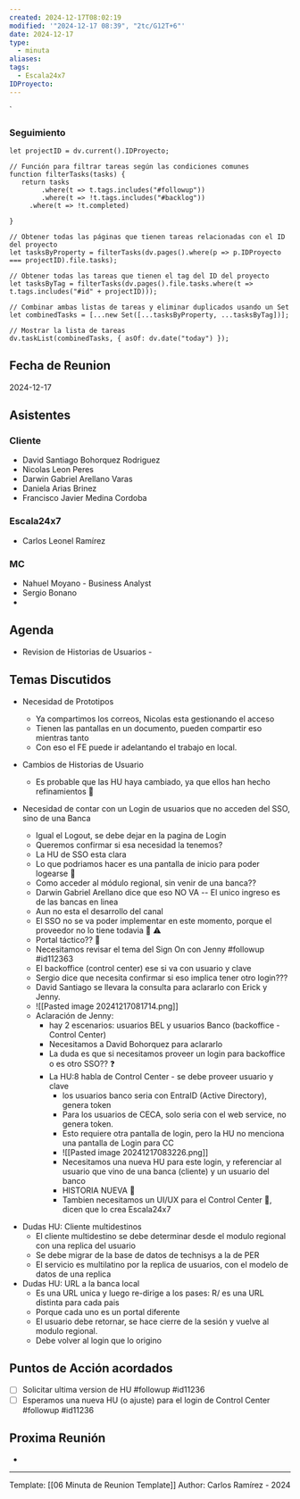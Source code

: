 ```yaml
---
created: 2024-12-17T08:02:19
modified: '"2024-12-17 08:39", "2tc/G12T+6"'
date: 2024-12-17
type:
  - minuta
aliases: 
tags:
  - Escala24x7
IDProyecto: 
---
```


`

### Seguimiento

```dataviewjs
let projectID = dv.current().IDProyecto;

// Función para filtrar tareas según las condiciones comunes
function filterTasks(tasks) {
   return tasks
        .where(t => t.tags.includes("#followup"))
        .where(t => !t.tags.includes("#backlog"))
     .where(t => !t.completed)
        
}

// Obtener todas las páginas que tienen tareas relacionadas con el ID del proyecto
let tasksByProperty = filterTasks(dv.pages().where(p => p.IDProyecto === projectID).file.tasks);

// Obtener todas las tareas que tienen el tag del ID del proyecto
let tasksByTag = filterTasks(dv.pages().file.tasks.where(t => t.tags.includes("#id" + projectID)));

// Combinar ambas listas de tareas y eliminar duplicados usando un Set
let combinedTasks = [...new Set([...tasksByProperty, ...tasksByTag])];

// Mostrar la lista de tareas
dv.taskList(combinedTasks, { asOf: dv.date("today") });
 ```
## Fecha de Reunion
2024-12-17

## Asistentes

### Cliente
* David Santiago Bohorquez Rodriguez
* Nicolas Leon Peres
* Darwin Gabriel Arellano Varas
* Daniela Arias Brinez
* Francisco Javier Medina Cordoba
### Escala24x7
- Carlos Leonel Ramírez
### MC
- Nahuel Moyano - Business Analyst 
- Sergio Bonano
- 
## Agenda
* Revision de Historias de Usuarios - 
## Temas Discutidos
* Necesidad de Prototipos
	* Ya compartimos los correos, Nicolas esta gestionando el acceso
	* Tienen las pantallas en un documento, pueden compartir eso mientras tanto
	* Con eso el FE puede ir adelantando el trabajo en local.
* Cambios de Historias de Usuario
	* Es probable que las HU haya cambiado, ya que ellos han hecho refinamientos 🚩
	
* Necesidad de contar con un Login de usuarios que no acceden del SSO, sino de una Banca
	* Igual el Logout, se debe dejar en la pagina de Login
	* Queremos confirmar si esa necesidad la tenemos?
	* La HU de SSO esta clara
	* Lo que podriamos hacer es una pantalla de inicio para poder logearse 🤔
	* Como acceder al módulo regional, sin venir de una banca?? 
	* Darwin Gabriel Arellano dice que eso NO VA -- El unico ingreso es de las bancas en linea
	* Aun no esta el desarrollo del canal
	* El SSO no se va poder implementar en este momento, porque el proveedor no lo tiene todavia 🚩 ⚠️
	* Portal táctico?? 🤔
	* Necesitamos revisar el tema del Sign On con Jenny #followup #id112363
	* El backoffice (control center) ese si va con usuario y clave
	* Sergio dice que necesita confirmar si eso implica tener otro login??? 
	* David Santiago se llevara la consulta para aclararlo con Erick y Jenny.
	- ![[Pasted image 20241217081714.png]]
	- Aclaración de Jenny:
		- hay 2 escenarios: usuarios BEL y usuarios Banco (backoffice - Control Center)
		- Necesitamos a David Bohorquez para aclararlo
		- La duda es que si necesitamos proveer un login para backoffice o es otro SSO?? ❓
		- La HU:8 habla de Control Center - se debe proveer usuario y clave
			- los usuarios banco seria con EntraID (Active Directory), genera token
			- Para los usuarios de CECA, solo seria con el web service, no genera token.
			- Esto requiere otra pantalla de login, pero la HU no menciona una pantalla de Login para CC
			- ![[Pasted image 20241217083226.png]]
			- Necesitamos una nueva HU para este login, y referenciar al usuario que vino de una banca (cliente) y un usuario del banco
			- HISTORIA NUEVA 🚩
			- Tambien necesitamos un UI/UX para el Control Center 🚩, dicen que lo crea Escala24x7
- Dudas HU: Cliente multidestinos
	- El cliente multidestino se debe determinar desde el modulo regional con una replica del usuario
	- Se debe migrar de la base de datos de technisys a la de PER
	- El servicio es multilatino por la replica de usuarios, con el modelo de datos de una replica
- Dudas HU: URL a la banca local
	- Es una URL unica y luego re-dirige a los pases: R/ es una URL distinta para cada pais
	- Porque cada uno es un portal diferente
	- El usuario debe retornar, se hace cierre de la sesión y vuelve al modulo regional.
	- Debe volver al login que lo origino
## Puntos de Acción acordados
- [ ] Solicitar ultima version de HU  #followup #id11236
- [ ] Esperamos una nueva HU (o ajuste) para el login de Control Center #followup #id11236

## Proxima Reunión
*   

---
Template: [[06 Minuta de Reunion Template]]
Author: Carlos Ramírez - 2024
